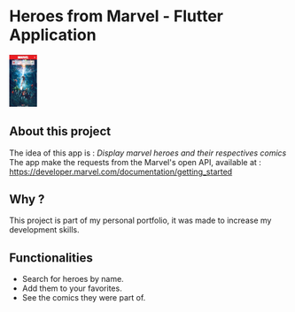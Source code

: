 # Heroes from Marvel - Flutter Application

<img src='lib/screenshots/inital.jpeg' heigth='70' width='50'>


## About this project

The idea of this app is : 
*Display marvel heroes and their respectives comics*
The app make the requests from the Marvel's open API, available at : https://developer.marvel.com/documentation/getting_started

## Why ?

This project is part of my personal portfolio, it was made to increase my development skills.

## Functionalities

- Search for heroes by name.
- Add them to your favorites.
- See the comics they were part of.